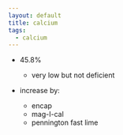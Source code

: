 ```yaml
---
layout: default
title: calcium
tags:
  - calcium
---
```


- 45.8%
  - very low but not deficient
  
- increase by:
  - encap
  - mag-I-cal
  - pennington fast lime
